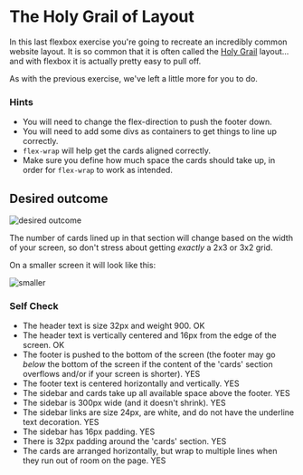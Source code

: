 # The Holy Grail of Layout

In this last flexbox exercise you're going to recreate an incredibly common website layout. It is so common that it is often called the [Holy Grail](https://www.google.com/search?q=holy+grail+layout&tbm=isch&sclient=img) layout... and with flexbox it is actually pretty easy to pull off.

As with the previous exercise, we've left a little more for you to do.

### Hints
- You will need to change the flex-direction to push the footer down.
- You will need to add some divs as containers to get things to line up correctly.
- `flex-wrap` will help get the cards aligned correctly.
-  Make sure you define how much space the cards should take up, in order for `flex-wrap` to work as intended.

## Desired outcome

![desired outcome](./desired-outcome.png)

The number of cards lined up in that section will change based on the width of your screen, so don't stress about getting _exactly_ a 2x3 or 3x2 grid.

On a smaller screen it will look like this:

![smaller](./desired-outcome-smaller.png)

### Self Check
- The header text is size 32px and weight 900. OK
- The header text is vertically centered and 16px from the edge of the screen. OK
- The footer is pushed to the bottom of the screen (the footer may go _below_ the bottom of the screen if the content of the 'cards' section overflows and/or if your screen is shorter). YES
- The footer text is centered horizontally and vertically. YES
- The sidebar and cards take up all available space above the footer. YES
- The sidebar is 300px wide (and it doesn't shrink). YES
- The sidebar links are size 24px, are white, and do not have the underline text decoration. YES
- The sidebar has 16px padding. YES
- There is 32px padding around the 'cards' section. YES
- The cards are arranged horizontally, but wrap to multiple lines when they run out of room on the page. YES
